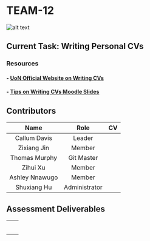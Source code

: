 # TEAM-12


![alt text](../images/logo.png "Welcome")


## Current Task: Writing Personal CVs
### Resources
#### - [UoN Official Website on Writing CVs](https://www.nottingham.ac.uk/careers/students/applications/cvs.aspx)
#### - [Tips on Writing CVs Moodle Slides](https://moodle.nottingham.ac.uk/mod/resource/view.php?id=4425551)



## Contributors


| Name            | Role | CV  |
| :--:            | :--: |:--: | 
|  Callum Davis   |   Leader   |     |
|  Zixiang Jin    | Member |     |
|  Thomas Murphy  |Git Master      |     | 
|  Zihui Xu       | Member     |     |
|  Ashley Nnawugo |Member      |     |      
|  Shuxiang Hu    |Administrator      |     | 

## Assessment Deliverables
|  |                                       | 
| :--: | :---------------------------------------: | 
|  |  |   
|    |  |
|   |  | 
|   |    | 
|    |  |      
|     |  |   
